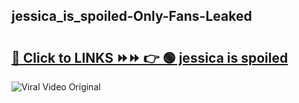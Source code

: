 
 ## jessica_is_spoiled-Only-Fans-Leaked

# <h2><a href="https://clipsfans.com/jessica_is_spoiled&ref=git">🔗 Click to LINKS ⏩⏩ 👉 🟢 jessica is spoiled </a></h2>

<a href="https://clipsfans.com/jessica_is_spoiled&ref=git" rel="nofollow" data-target="animated-image.originalLink"><img src="https://i.ibb.co.com/xMMVF88/686577567.gif" alt="Viral Video Original" style="max-width: 100%; display: inline-block;" data-target="animated-image.originalImage"></a>
